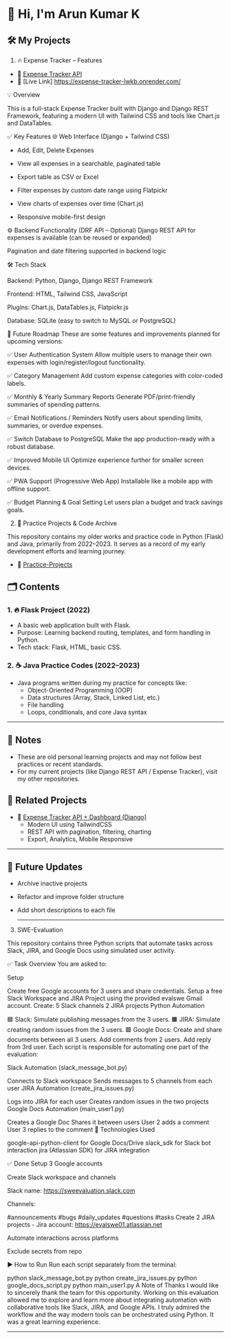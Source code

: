 # 👋 Hi, I'm Arun Kumar K

## 🛠️ My Projects
1. 🔥 Expense Tracker – Features
- 🔹 [Expense Tracker API](https://github.com/Arunkumar2504/expense_project)
- 🔹 [Live Link] https://expense-tracker-lwkb.onrender.com/

💡 Overview

This is a full-stack Expense Tracker built with Django and Django REST Framework, featuring a modern UI with Tailwind CSS and tools like Chart.js and DataTables.

✅ Key Features
🌐 Web Interface (Django + Tailwind CSS)
 - Add, Edit, Delete Expenses
  
 - View all expenses in a searchable, paginated table
  
 - Export table as CSV or Excel
  
 - Filter expenses by custom date range using Flatpickr
  
 - View charts of expenses over time (Chart.js)
  
 - Responsive mobile-first design

⚙️ Backend Functionality (DRF API – Optional)
Django REST API for expenses is available (can be reused or expanded)
  
  Pagination and date filtering supported in backend logic

🛠 Tech Stack

Backend: Python, Django, Django REST Framework

  Frontend: HTML, Tailwind CSS, JavaScript
  
  Plugins: Chart.js, DataTables.js, Flatpickr.js
  
  Database: SQLite (easy to switch to MySQL or PostgreSQL)

📌 Future Roadmap
  These are some features and improvements planned for upcoming versions:
  
  ✅ User Authentication System
  Allow multiple users to manage their own expenses with login/register/logout functionality.
  
  ✅ Category Management
  Add custom expense categories with color-coded labels.
  
  ✅ Monthly & Yearly Summary Reports
  Generate PDF/print-friendly summaries of spending patterns.
  
  ✅ Email Notifications / Reminders
  Notify users about spending limits, summaries, or overdue expenses.
  
  ✅ Switch Database to PostgreSQL
  Make the app production-ready with a robust database.
  
  ✅ Improved Mobile UI
  Optimize experience further for smaller screen devices.
  
  ✅ PWA Support (Progressive Web App)
  Installable like a mobile app with offline support.
  
  ✅ Budget Planning & Goal Setting
  Let users plan a budget and track savings goals.



2. 🧠 Practice Projects & Code Archive

This repository contains my older works and practice code in Python (Flask) and Java, primarily from 2022–2023. It serves as a record of my early development efforts and learning journey.
- 🔹 [Practice-Projects ](https://github.com/Arunkumar2504/works)
## 🗂️ Contents

### 1. 🔥 Flask Project (2022)
- A basic web application built with Flask.
- Purpose: Learning backend routing, templates, and form handling in Python.
- Tech stack: Flask, HTML, basic CSS.

### 2. ☕ Java Practice Codes (2022–2023)
- Java programs written during my practice for concepts like:
  - Object-Oriented Programming (OOP)
  - Data structures (Array, Stack, Linked List, etc.)
  - File handling
  - Loops, conditionals, and core Java syntax

---

## 📌 Notes

- These are old personal learning projects and may not follow best practices or recent standards.
- For my current projects (like Django REST API / Expense Tracker), visit my other repositories.

## 🔗 Related Projects

- 💸 [Expense Tracker API + Dashboard (Django)](https://github.com/Arunkumar2504/expense-tracker)
  - Modern UI using TailwindCSS
  - REST API with pagination, filtering, charting
  - Export, Analytics, Mobile Responsive

---

## 📍 Future Updates

- Archive inactive projects
- Refactor and improve folder structure
- Add short descriptions to each file

  ---
3. SWE-Evaluation

This repository contains three Python scripts that automate tasks across Slack, JIRA, and Google Docs using simulated user activity.

✅ Task Overview
You are asked to:

Setup

Create free Google accounts for 3 users and share credentials.
Setup a free Slack Workspace and JIRA Project using the provided evalswe Gmail account.
Create:
5 Slack channels
2 JIRA projects
Python Automation

🟦 Slack: Simulate publishing messages from the 3 users.
🟧 JIRA: Simulate creating random issues from the 3 users.
🟩 Google Docs:
Create and share documents between all 3 users.
Add comments from 2 users.
Add reply from 3rd user.
Each script is responsible for automating one part of the evaluation:

Slack Automation (slack_message_bot.py)

Connects to Slack workspace
Sends messages to 5 channels from each user
JIRA Automation (create_jira_issues.py)

Logs into JIRA for each user
Creates random issues in the two projects
Google Docs Automation (main_user1.py)

Creates a Google Doc
Shares it between users
User 2 adds a comment
User 3 replies to the comment
🧪 Technologies Used

google-api-python-client for Google Docs/Drive
slack_sdk for Slack bot interaction
jira (Atlassian SDK) for JIRA integration

✅ Done
 Setup 3 Google accounts

 Create Slack workspace and channels

Slack name: https://sweevaluation.slack.com

Channels:

#announcements
#bugs
#daily_updates
#questions
#tasks
 Create 2 JIRA projects - Jira account: https://evalswe01.atlassian.net

 Automate interactions across platforms

 Exclude secrets from repo

▶️ How to Run
Run each script separately from the terminal:

python slack_message_bot.py
python create_jira_issues.py
python google_docs_script.py
python main_user1.py
A Note of Thanks
I would like to sincerely thank the team for this opportunity. Working on this evaluation allowed me to explore and learn more about integrating automation with collaborative tools like Slack, JIRA, and Google APIs. I truly admired the workflow and the way modern tools can be orchestrated using Python. It was a great learning experience.

----

